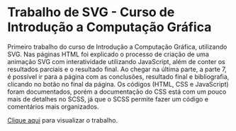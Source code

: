 # Trabalho de SVG - Curso de Introdução a Computação Gráfica
Primeiro trabalho do curso de Introdução a Computação Gráfica, utilizando SVG.
Nas páginas HTML foi explicado o processo de criação de uma animação SVG com interatividade utilizando JavaScript, além de conter os resultados parciais e o resultado final. Ao chegar na última parte, a parte 7, é possível ir para a página com as conclusões, resultado final e bibliografia, clicando no botão no final da página.
Os códigos (HTML, CSS e JavaScript) foram documentados, porém a documentação do CSS está com um pouco mais de detalhes no SCSS, já que o SCSS permite fazer um código e comentários mais organizados.

[Clique aqui](https://htmlpreview.github.io/?https://github.com/BrunoFornaro/Trabalho-SVG-Introducao-a-computacao-grafica/blob/main/index.html) para visualizar o trabalho.